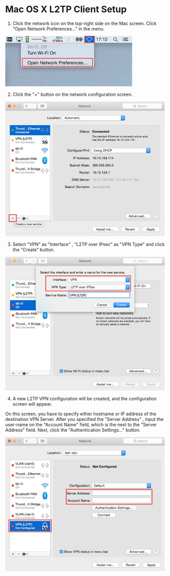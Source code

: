 Mac OS X L2TP Client Setup
==========================


1. Click the network icon on the top-right side on the Mac screen. Click "Open
Network Preferences..." in the menu.

![Network Preferences](1.jpg)

2. Click the "+" button on the network configuration screen.

![Create new service](2.jpg)

3. Select "VPN" as "Interface" , "L2TP over IPsec" as "VPN Type" and click the
"Create" button.

![Create](3.jpg)

4. A new L2TP VPN configuration will be created, and the configuration screen
will appear.

On this screen, you have to specify either hostname or IP address of the
destination VPN Server.  After you specified the "Server Address" ,
input the user-name on the "Account Name" field, which is the next to the
"Server Address" field.  Next, click the "Authentication Settings..." button.

![configuration](4.jpg)
